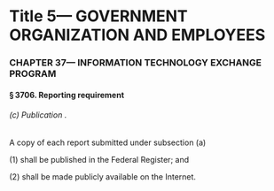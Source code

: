 
# Title 5— GOVERNMENT ORGANIZATION AND EMPLOYEES
### CHAPTER 37— INFORMATION TECHNOLOGY EXCHANGE PROGRAM
#### § 3706. Reporting requirement
###### (c) Publication .

A copy of each report submitted under subsection (a)

(1) shall be published in the Federal Register; and

(2) shall be made publicly available on the Internet.
